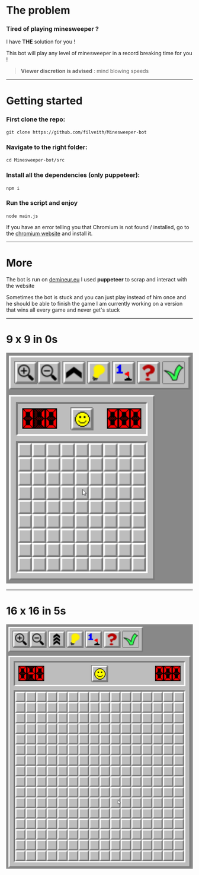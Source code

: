 # The problem
### **Tired of playing minesweeper ?**

I have **THE** solution for you !

This bot will play any level of minesweeper in a record breaking time for you !

> __Viewer discretion is advised__ : mind blowing speeds

---
# Getting started

### First clone the repo:

    git clone https://github.com/filveith/Minesweeper-bot

### Navigate to the right folder:

    cd Minesweeper-bot/src

### Install all the dependencies (only puppeteer):

    npm i
### Run the script and enjoy

    node main.js 

If you have an error telling you that Chromium is not found / installed, go to the [chromium website](https://www.chromium.org/getting-involved/download-chromium/) and install it.

---
# More
The bot is run on [demineur.eu](https://xn--dmineur-bya.eu/)
I used **puppeteer** to scrap and interact with the website

Sometimes the bot is stuck and you can just play instead of him once and he should be able to finish the game
I am currently working on a version that wins all every game and never get's stuck

---
# 9 x 9 in 0s
![9x9](./img/9x9.gif)

--- 
# 16 x 16 in 5s
![16x16](./img/16x16.gif)
